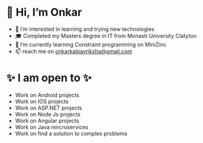 
<h1>👋 Hi, I’m Onkar </h1>

- 👀 I’m interested in learning and trying new technologies  
- 🎓 Completed my Masters degree in IT from Monash University Clatyton
- 🌱 I’m currently learning Constraint programming on MiniZinc
- 📫 reach me on onkarkalpavriksha@gmail.com

<h1> ✨ I am open to ✨ </h1>
<ul>
  <li>Work on Android projects</li>
  <li>Work on IOS projects </li>
  <li>Work on ASP.NET projects </li>
  <li>Work on Node Js projects </li>
  <li>Work on Angular projects </li>
  <li>Work on Java mircroservices </li>
  <li>Work on find a solution to complex problems </li>
</ul>










<!---
Onkar303/Onkar303 is a ✨ special ✨ repository because its `README.md` (this file) appears on your GitHub profile.
You can click the Preview link to take a look at your changes.
--->
